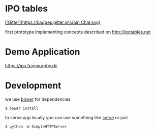 # IPO tables
[![Gitter](https://badges.gitter.im/Join Chat.svg)](https://gitter.im/hackers4peace/ipotables?utm_source=badge&utm_medium=badge&utm_campaign=pr-badge&utm_content=badge)

first prototype implementing concepts described on http://ipotables.net

# Demo Application

https://ipo.fragmurphy.de

# Development

we use [bower](http://bower.io) for dependencies

```shell
$ bower install
```

to serve app locally you can use something like
[serve](http://npm.im/serve) or just

```shell
$ python -m SimpleHTTPServer
